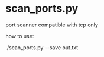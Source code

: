 # scan_ports.py
port scanner compatible with tcp only


how to use:

./scan_ports.py --save out.txt
